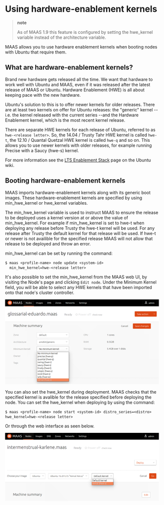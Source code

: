 # Using hardware-enablement kernels

> **note**
>
> As of MAAS 1.9 this feature is configured by setting the hwe\_kernel
> variable instead of the architecture variable.

MAAS allows you to use hardware enablement kernels when booting nodes with
Ubuntu that require them.

## What are hardware-enablement kernels?

Brand new hardware gets released all the time. We want that hardware to work
well with Ubuntu and MAAS, even if it was released after the latest release of
MAAS or Ubuntu. Hardware Enablement (HWE) is all about keeping pace with the
new hardware.

Ubuntu's solution to this is to offer newer kernels for older releases. There
are at least two kernels on offer for Ubuntu releases: the "generic" kernel --
i.e. the kernel released with the current series --and the Hardware Enablement
kernel, which is the most recent kernel release.

There are separate HWE kernels for each release of Ubuntu, referred to as
`hwe-<release letter>`. So, the 14.04 / Trusty Tahr HWE kernel is called
`hwe-t`, the 12.10 / Quantal Quetzal HWE kernel is called `hwe-q` and so on.
This allows you to use newer kernels with older releases, for example running
Precise with a Saucy (hwe-s) kernel.

For more information see the [LTS Enablement
Stack](https://wiki.ubuntu.com/Kernel/LTSEnablementStack) page on the Ubuntu
wiki.

## Booting hardware-enablement kernels

MAAS imports hardware-enablement kernels along with its generic boot images.
These hardware-enablement kernels are specified by using min\_hwe\_kernel or
hwe\_kernel variables.

The min\_hwe\_kernel variable is used to instruct MAAS to ensure the release
to be deployed uses a kernel version at or above the value of
min\_hwe\_kernel. For example if min\_hwe\_kernel is set to hwe-t when
deploying any release before Trusty the hwe-t kernel will be used. For any
release after Trusty the default kernel for that release will be used. If
hwe-t or newer is not availible for the specified release MAAS will not allow
that release to be deployed and throw an error.

min\_hwe\_kernel can be set by running the command:

    $ maas <profile-name> node update <system-id>
      min_hwe_kernel=hwe-<release letter>

It's also possible to set the min\_hwe\_kernel from the MAAS web UI, by
visiting the Node's page and clicking `Edit node`. Under the Minimum Kernel
field, you will be able to select any HWE kernels that have been imported onto
that node's cluster controller.

![image](media/min_hwe_kernel.png)

You can also set the hwe\_kernel during deployment. MAAS checks that the
specified kernel is avalible for the release specified before deploying the
node. You can set the hwe\_kernel when deploying by using the command:

    $ maas <profile-name> node start <system-id> distro_series=<distro>
    hwe_kernel=hwe-<release letter>

Or through the web interface as seen below.

![image](media/hwe_kernel.png)
